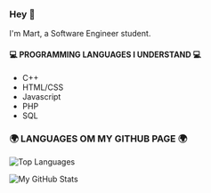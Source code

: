 ### Hey 👋 
I'm Mart, a Software Engineer student.

#### 💻 PROGRAMMING LANGUAGES I UNDERSTAND 💻
- C++
- HTML/CSS 
- Javascript
- PHP
- SQL

### 🌍 LANGUAGES OM MY GITHUB PAGE 🌍
![Top Languages](https://github-readme-stats.vercel.app/api/top-langs/?username=MartvW&theme=dark)

![My GitHub Stats](https://github-readme-stats.vercel.app/api?username=MartvW&theme=dark&show_icons=true)


